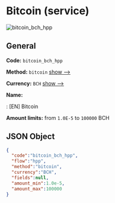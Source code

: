 
# Bitcoin (service) 
![bitcoin_bch_hpp](https://static.openfintech.io/payment_methods/bitcoin_bch_hpp/logo.svg?w=400&c=v0.59.26#w200)  

## General 
 
**Code:** `bitcoin_bch_hpp` 
 
**Method:** `bitcoin` 
 [show -->](/payment-methods/bitcoin/) 
 
**Currency:** `BCH` [show -->](/currencies/BCH/) 
 
**Name:** 
 
:	[EN] Bitcoin 
 
**Amount limits:** from `1.0E-5` to `100000` BCH 

## JSON Object 

```json
{
  "code":"bitcoin_bch_hpp",
  "flow":"hpp",
  "method":"bitcoin",
  "currency":"BCH",
  "fields":null,
  "amount_min":1.0e-5,
  "amount_max":100000
}
```  
